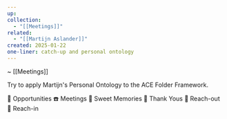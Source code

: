 ```yaml
---
up: 
collection:
  - "[[Meetings]]"
related:
  - "[[Martijn Aslander]]"
created: 2025-01-22
one-liner: catch-up and personal ontology
---
```

~ [[Meetings]] 

Try to apply Martijn's Personal Ontology to the ACE Folder Framework.

🔑 Opportunities
☎️ Meetings
🙌 Sweet Memories
👏 Thank Yous
🤝 Reach-out
💬 Reach-in